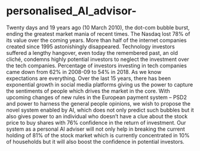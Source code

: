 # personalised_AI_advisor-
Twenty days and 19 years ago (10 March 2010), the dot-com bubble burst, ending the greatest market mania of recent times. The Nasdaq lost 78% of its value over the coming years. More than half of the internet companies created since 1995 astonishingly disappeared.   Technology investors suffered a lengthy hangover, even today the remembered past, an old cliché, condemns highly potential investors to neglect the investment over the tech companies. Percentage of investors investing in tech companies came down from 62% in 2008-09 to 54% in 2018.  As we know expectations are everything. Over the last 15 years, there has been exponential growth in social media platforms giving us the power to capture the sentiments of people which drives the market in the core.   With upcoming changes of new rules in the European payment system – PSD2 and power to harness the general people opinions, we wish to propose the novel system enabled by AI, which does not only predict such bubbles but it also gives power to an individual who doesn’t have a clue about the stock price to buy shares with 76% confidence in the return of investment.   Our system as a personal AI adviser will not only help in breaking the current holding of 81% of the stock market which is currently concentrated in 10% of households but it will also boost the confidence in potential investors.      
